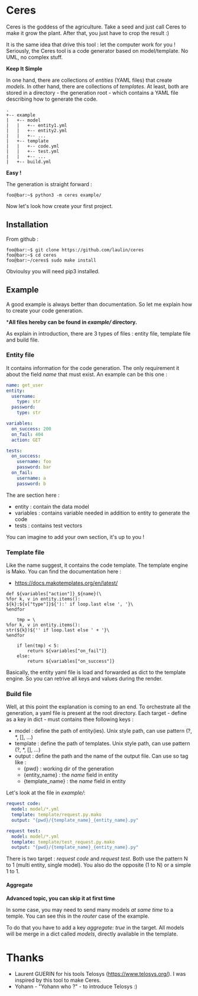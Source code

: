 # Ceres 

Ceres is the goddess of the agriculture. Take a seed and just call Ceres 
to make it grow the plant. After that, you just have to crop the result :)

It is the same idea that drive this tool : let the computer work for you !
Seriously, the Ceres tool is a code generator based on model/template. 
No UML, no complex stuff.

**Keep It Simple**

In one hand, there are collections of *entities* (YAML files) that create *models*.
In other hand, there are collections of *templates*. At least, both are stored in a
directory - the generation root - which contains a YAML file describing how to 
generate the code. 

```
.
+-- example
|   +-- model
|   |   +-- entity1.yml
|   |   +-- entity2.yml
|   |   +-- ...
|   +-- template
|   |   +-- code.yml
|   |   +-- test.yml
|   |   +-- ...
|   +-- build.yml
```

**Easy !**

The generation is straight forward :

```console
foo@bar:~$ python3 -m ceres example/ 
```

Now let's look how create your first project.

## Installation

From github :

```console
foo@bar:~$ git clone https://github.com/laulin/ceres
foo@bar:~$ cd ceres
foo@bar:~/ceres$ sudo make install
```

Obvioulsy you will need pip3 installed.

## Example

A good example is always better than documentation. So let me 
explain how to create your code generation.

***All files hereby can be found in *example/* directory.**

As explain in introduction, there are 3 types of files : entity file,
template file and build file.

### Entity file

It contains information for the code generation. The only
requirement it about the field *name* that must exist. An example 
can be this one :

```yaml
name: get_user
entity:
  username: 
    type: str
  password: 
    type: str

variables:
  on_success: 200
  on_fail: 404
  action: GET

tests:
  on_success:
    username: foo
    password: bar
  on_fail:
    username: a
    password: b
```

The are section here :

- entity : contain the data model
- variables : contains variable needed in addition to entity to 
    generate the code
- tests : contains test vectors

You can imagine to add your own section, it's up to you !


### Template file

Like the name suggest, it contains the code template. The template engine is 
Mako. You can find the documentation here :

- https://docs.makotemplates.org/en/latest/

```mako
def ${variables["action"]}_${name}(\
%for k, v in entity.items():
${k}:${v["type"]}${'):' if loop.last else ', '}\
%endfor

    tmp = \
%for k, v in entity.items():
str(${k})${'' if loop.last else ' + '}\
%endfor

    if len(tmp) < 5:
        return ${variables["on_fail"]}
    else:
        return ${variables["on_success"]}
```

Basically, the entity yaml file is load and forwarded as dict to the template
engine. So you can retrive all keys and values during the render. 

### Build file

Well, at this point the explanation is coming to an end. To orchestrate all the 
generation, a yaml file is present at the root directory. Each target - define 
as a key in dict - must contains thee following keys :

- model : define the path of entity(ies). Unix style path, can use pattern (?, *, [], ...)
- template : define the path of templates. Unix style path, can use pattern (?, *, [], ...)
- output : define the path and the name of the output file. Can use so tag like :
    * {pwd} : working dir of the generation
    * {entity_name} : the *name* field in entity
    * {template_name} : the *name* field in entity

Let's look at the file in *example/*: 

```yaml
request code:
  model: model/*.yml
  template: template/request.py.mako
  output: "{pwd}/{template_name}_{entity_name}.py"

request test:
  model: model/*.yml
  template: template/test_request.py.mako
  output: "{pwd}/{template_name}_{entity_name}.py"
```
There is two target : *request code* and *request test*. Both use the pattern
N to 1 (multi entity, single model). You also do the opposite (1 to N) or 
a simple 1 to 1. 

#### Aggregate

**Advanced topic, you can skip it at first time**

In some case, you may need to send many models *at same time* to a temple. 
You can see this in the *router* case of the example. 

To do that you have to add a key *aggregate: true* in the target. All 
models will be merge in a dict called *models*, directly available in 
the template. 

# Thanks

- Laurent GUERIN for his tools Telosys (https://www.telosys.org/). I was 
  inspired by this tool to make Ceres.
- Yohann - "Yohann who ?" - to introduce Telosys :)
